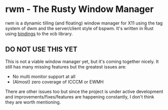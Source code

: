 # rwm - The Rusty Window Manager
rwm is a dynamic tilling (and floating) window manager for X11 using the tag system of dwm and the server/client style of bspwm.
It's written in Rust using [bindings](https://crates.io/crates/x11rb) to the xcb library.


## DO NOT USE THIS YET
This is not a viable window manager yet, but it's coming together nicely.
It still has many missing features but the greatest issues are:
* No multi monitor support at all
* (Almost) zero coverage of ICCCM or EWMH

There are other issues too but since the project is under active development and improvements/fixes/features are happening constantly, I don't think they are worth mentioning.
